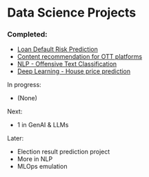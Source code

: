 # Data Science Projects

### Completed:
- [Loan Default Risk Prediction](Loan_default_risk.ipynb)
- [Content recommendation for OTT platforms](Content_recommendation.ipynb)
- [NLP - Offensive Text Classification](NLP_Offensive_Tweets_Classification.ipynb)
- [Deep Learning - House price prediction](DL_House_price_prediction.ipynb)

In progress:
- (None)

Next:
- 1 in GenAI & LLMs

Later:
- Election result prediction project
- More in NLP
- MLOps emulation

